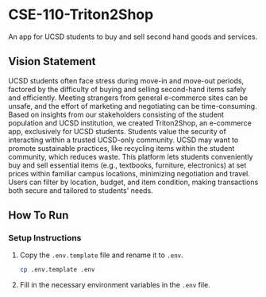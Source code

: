 # CSE-110-Triton2Shop
An app for UCSD students to buy and sell second hand goods and services.

## Vision Statement
UCSD students often face stress during move-in and move-out periods, factored by the difficulty of buying and selling second-hand items safely and efficiently. Meeting strangers from general e-commerce sites can be unsafe, and the effort of marketing and negotiating can be time-consuming. Based on insights from our stakeholders consisting of the student population and UCSD institution, we created Triton2Shop, an e-commerce app, exclusively for UCSD students. Students value the security of interacting within a trusted UCSD-only community. UCSD may want to promote sustainable practices, like recycling items within the student community, which reduces waste. This platform lets students conveniently buy and sell essential items (e.g., textbooks, furniture, electronics) at set prices within familiar campus locations, minimizing negotiation and travel. Users can filter by location, budget, and item condition, making transactions both secure and tailored to students' needs.

## How To Run
### Setup Instructions

1. Copy the `.env.template` file and rename it to `.env`.
   ```bash
   cp .env.template .env
   ```
2. Fill in the necessary environment variables in the `.env` file.